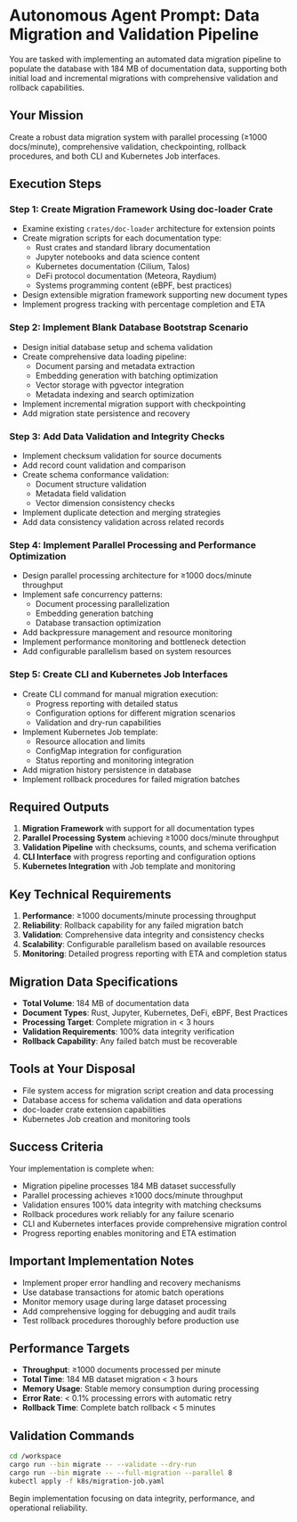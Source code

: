 # Autonomous Agent Prompt: Data Migration and Validation Pipeline

You are tasked with implementing an automated data migration pipeline to populate the database with 184 MB of documentation data, supporting both initial load and incremental migrations with comprehensive validation and rollback capabilities.

## Your Mission

Create a robust data migration system with parallel processing (≥1000 docs/minute), comprehensive validation, checkpointing, rollback procedures, and both CLI and Kubernetes Job interfaces.

## Execution Steps

### Step 1: Create Migration Framework Using doc-loader Crate
- Examine existing `crates/doc-loader` architecture for extension points
- Create migration scripts for each documentation type:
  - Rust crates and standard library documentation
  - Jupyter notebooks and data science content
  - Kubernetes documentation (Cilium, Talos)
  - DeFi protocol documentation (Meteora, Raydium)
  - Systems programming content (eBPF, best practices)
- Design extensible migration framework supporting new document types
- Implement progress tracking with percentage completion and ETA

### Step 2: Implement Blank Database Bootstrap Scenario
- Design initial database setup and schema validation
- Create comprehensive data loading pipeline:
  - Document parsing and metadata extraction
  - Embedding generation with batching optimization
  - Vector storage with pgvector integration
  - Metadata indexing and search optimization
- Implement incremental migration support with checkpointing
- Add migration state persistence and recovery

### Step 3: Add Data Validation and Integrity Checks
- Implement checksum validation for source documents
- Add record count validation and comparison
- Create schema conformance validation:
  - Document structure validation
  - Metadata field validation
  - Vector dimension consistency checks
- Implement duplicate detection and merging strategies
- Add data consistency validation across related records

### Step 4: Implement Parallel Processing and Performance Optimization
- Design parallel processing architecture for ≥1000 docs/minute throughput
- Implement safe concurrency patterns:
  - Document processing parallelization
  - Embedding generation batching
  - Database transaction optimization
- Add backpressure management and resource monitoring
- Implement performance monitoring and bottleneck detection
- Add configurable parallelism based on system resources

### Step 5: Create CLI and Kubernetes Job Interfaces
- Create CLI command for manual migration execution:
  - Progress reporting with detailed status
  - Configuration options for different migration scenarios
  - Validation and dry-run capabilities
- Implement Kubernetes Job template:
  - Resource allocation and limits
  - ConfigMap integration for configuration
  - Status reporting and monitoring integration
- Add migration history persistence in database
- Implement rollback procedures for failed migration batches

## Required Outputs

1. **Migration Framework** with support for all documentation types
2. **Parallel Processing System** achieving ≥1000 docs/minute throughput
3. **Validation Pipeline** with checksums, counts, and schema verification
4. **CLI Interface** with progress reporting and configuration options
5. **Kubernetes Integration** with Job template and monitoring

## Key Technical Requirements

1. **Performance**: ≥1000 documents/minute processing throughput
2. **Reliability**: Rollback capability for any failed migration batch
3. **Validation**: Comprehensive data integrity and consistency checks
4. **Scalability**: Configurable parallelism based on available resources
5. **Monitoring**: Detailed progress reporting with ETA and completion status

## Migration Data Specifications

- **Total Volume**: 184 MB of documentation data
- **Document Types**: Rust, Jupyter, Kubernetes, DeFi, eBPF, Best Practices
- **Processing Target**: Complete migration in < 3 hours
- **Validation Requirements**: 100% data integrity verification
- **Rollback Capability**: Any failed batch must be recoverable

## Tools at Your Disposal

- File system access for migration script creation and data processing
- Database access for schema validation and data operations
- doc-loader crate extension capabilities
- Kubernetes Job creation and monitoring tools

## Success Criteria

Your implementation is complete when:
- Migration pipeline processes 184 MB dataset successfully
- Parallel processing achieves ≥1000 docs/minute throughput
- Validation ensures 100% data integrity with matching checksums
- Rollback procedures work reliably for any failure scenario
- CLI and Kubernetes interfaces provide comprehensive migration control
- Progress reporting enables monitoring and ETA estimation

## Important Implementation Notes

- Implement proper error handling and recovery mechanisms
- Use database transactions for atomic batch operations
- Monitor memory usage during large dataset processing
- Add comprehensive logging for debugging and audit trails
- Test rollback procedures thoroughly before production use

## Performance Targets

- **Throughput**: ≥1000 documents processed per minute
- **Total Time**: 184 MB dataset migration < 3 hours
- **Memory Usage**: Stable memory consumption during processing
- **Error Rate**: < 0.1% processing errors with automatic retry
- **Rollback Time**: Complete batch rollback < 5 minutes

## Validation Commands

```bash
cd /workspace
cargo run --bin migrate -- --validate --dry-run
cargo run --bin migrate -- --full-migration --parallel 8
kubectl apply -f k8s/migration-job.yaml
```

Begin implementation focusing on data integrity, performance, and operational reliability.